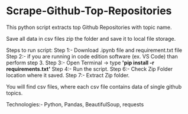 # Scrape-Github-Top-Repositories

This python script extracts top Github Repositories with topic name.

Save all data in csv files zip the folder and save it to local file storage.

Steps to run script:
Step 1:- Download .ipynb file and requirement.txt file
Step 2:- if you are running in code edition software (ex. VS Code) than perform step 3.
Step 3:- Open Terminal -> type **'pip install -r requirements.txt'**
Step 4:- Run the script.
Step 6:- Check Zip Folder location where it saved.
Step 7:- Extract Zip folder.

You will find csv files, where each csv file contains data of single github topics.

Technologies:- Python, Pandas, BeautifulSoup, requests
